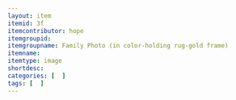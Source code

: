 ```yaml
---
layout: item
itemid: 3f
itemcontributor: hope
itemgroupid: 
itemgroupname: Family Photo (in color-holding rug-gold frame)
itemname: 
itemtype: image
shortdesc: 
categories: [  ]
tags: [  ]
---
```







